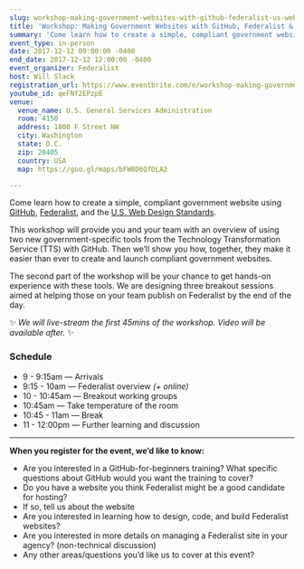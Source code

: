 ```yaml
---
slug: workshop-making-government-websites-with-github-federalist-us-web-design-standards
title: 'Workshop: Making Government Websites with GitHub, Federalist & U.S. Web Design Standards'
summary: 'Come learn how to create a simple, compliant government website, using Federalist, GitHub and the U&#46;S&#46; Web Design Standards&#46;'
event_type: in-person
date: 2017-12-12 09:00:00 -0400
end_date: 2017-12-12 12:00:00 -0400
event_organizer: Federalist
host: Will Slack
registration_url: https://www.eventbrite.com/e/workshop-making-government-websites-with-federalist-github-basics-registration-39457265744
youtube_id: qeFNf2EPzpE
venue:
  venue_name: U.S. General Services Administration
  room: 4150
  address: 1800 F Street NW
  city: Washington
  state: D.C.
  zip: 20405
  country: USA
  map: https://goo.gl/maps/bFWBD6QfDLA2

---
```


Come learn how to create a simple, compliant government website using [GitHub](https://www.github.com/), [Federalist](https://federalist.18f.gov/), and the [U.S. Web Design Standards](https://standards.usa.gov/).

This workshop will provide you and your team with an overview of using two new government-specific tools from the Technology Transformation Service (TTS) with GitHub. Then we’ll show you how, together, they make it easier than ever to create and launch compliant government websites.

The second part of the workshop will be your chance to get hands-on experience with these tools. We are designing three breakout sessions aimed at helping those on your team publish on Federalist by the end of the day.

:sparkles: _We will live-stream the first 45mins of the workshop. Video will be available after._ :sparkles:

### Schedule
* 9 - 9:15am — Arrivals
* 9:15 - 10am — Federalist overview _(+ online)_
* 10 - 10:45am — Breakout working groups
* 10:45am — Take temperature of the room
* 10:45 - 11am — Break
* 11 - 12:00pm — Further learning and discussion

---

**When you register for the event, we’d like to know:**

* Are you interested in a GitHub-for-beginners training? What specific questions about GitHub would you want the training to cover?
* Do you have a website you think Federalist might be a good candidate for hosting?
* If so, tell us about the website
* Are you interested in learning how to design, code, and build Federalist websites?
* Are you interested in more details on managing a Federalist site in your agency? (non-technical discussion)
* Any other areas/questions you’d like us to cover at this event?
